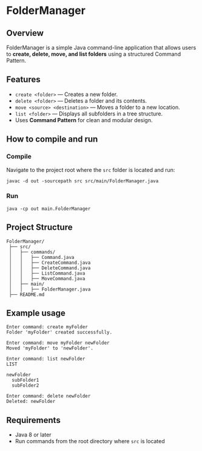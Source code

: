 # FolderManager

## Overview  
FolderManager is a simple Java command-line application that allows users to **create, delete, move, and list folders** using a structured Command Pattern.

## Features  
- `create <folder>` — Creates a new folder.  
- `delete <folder>` — Deletes a folder and its contents.  
- `move <source> <destination>` — Moves a folder to a new location.  
- `list <folder>` — Displays all subfolders in a tree structure.  
- Uses **Command Pattern** for clean and modular design.

## How to compile and run

### Compile  
Navigate to the project root where the `src` folder is located and run:
```
javac -d out -sourcepath src src/main/FolderManager.java
```

### ️Run  
```
java -cp out main.FolderManager
```

## Project Structure  
```
FolderManager/
 ├── src/
 │   ├── commands/
 │   │   ├── Command.java
 │   │   ├── CreateCommand.java
 │   │   ├── DeleteCommand.java
 │   │   ├── ListCommand.java
 │   │   ├── MoveCommand.java
 │   ├── main/
 │   │   ├── FolderManager.java
 ├── README.md
```

## Example usage  
```
Enter command: create myFolder
Folder 'myFolder' created successfully.

Enter command: move myFolder newFolder
Moved 'myFolder' to 'newFolder'.

Enter command: list newFolder
LIST

newFolder
  subFolder1
  subFolder2

Enter command: delete newFolder
Deleted: newFolder
```

## Requirements  
- Java 8 or later  
- Run commands from the root directory where `src` is located